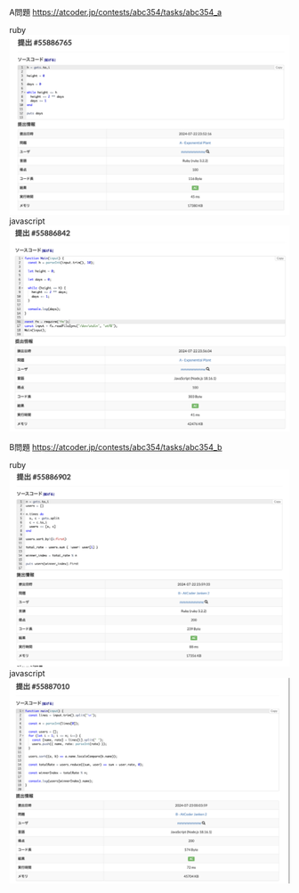 A問題
https://atcoder.jp/contests/abc354/tasks/abc354_a

ruby
![alt text](a_ruby.png)
javascript
![alt text](a_javascript.png)



B問題
https://atcoder.jp/contests/abc354/tasks/abc354_b

ruby
![alt text](b_ruby.png)
javascript
![alt text](b_javascript.png)
